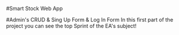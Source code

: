 #Smart Stock Web App

#Admin's CRUD & Sing Up Form & Log In Form
In this first part of the project you can see the top Sprint of the EA's subject!